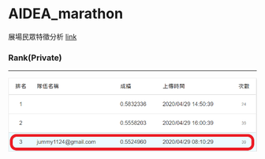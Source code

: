 # AIDEA_marathon
展場民眾特徵分析
<a href='https://aidea-web.tw/topic/3956bf8c-0fba-4fd1-bce7-734fcf0028f7'>link</a><br>
<h3>Rank(Private)</h3>
<hr>
<img src='./rank.PNG'></img>